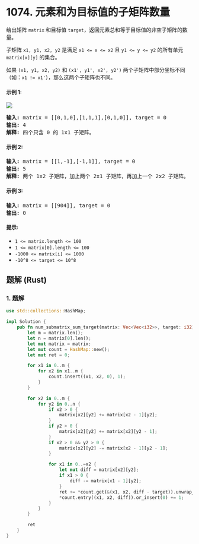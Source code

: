 # 1074. 元素和为目标值的子矩阵数量
给出矩阵 `matrix` 和目标值 `target`，返回元素总和等于目标值的非空子矩阵的数量。

子矩阵 `x1, y1, x2, y2` 是满足 `x1 <= x <= x2` 且 `y1 <= y <= y2` 的所有单元 `matrix[x][y]` 的集合。

如果 `(x1, y1, x2, y2)` 和 `(x1', y1', x2', y2')` 两个子矩阵中部分坐标不同（如：`x1 != x1'`），那么这两个子矩阵也不同。

#### 示例 1:
![](https://assets.leetcode.com/uploads/2020/09/02/mate1.jpg)
<pre>
<strong>输入:</strong> matrix = [[0,1,0],[1,1,1],[0,1,0]], target = 0
<strong>输出:</strong> 4
<strong>解释:</strong> 四个只含 0 的 1x1 子矩阵。
</pre>

#### 示例 2:
<pre>
<strong>输入:</strong> matrix = [[1,-1],[-1,1]], target = 0
<strong>输出:</strong> 5
<strong>解释:</strong> 两个 1x2 子矩阵，加上两个 2x1 子矩阵，再加上一个 2x2 子矩阵。
</pre>

#### 示例 3:
<pre>
<strong>输入:</strong> matrix = [[904]], target = 0
<strong>输出:</strong> 0
</pre>

#### 提示:
* `1 <= matrix.length <= 100`
* `1 <= matrix[0].length <= 100`
* `-1000 <= matrix[i] <= 1000`
* `-10^8 <= target <= 10^8`

## 题解 (Rust)

### 1. 题解
```Rust
use std::collections::HashMap;

impl Solution {
    pub fn num_submatrix_sum_target(matrix: Vec<Vec<i32>>, target: i32) -> i32 {
        let m = matrix.len();
        let n = matrix[0].len();
        let mut matrix = matrix;
        let mut count = HashMap::new();
        let mut ret = 0;

        for x1 in 0..m {
            for x2 in x1..m {
                count.insert((x1, x2, 0), 1);
            }
        }

        for x2 in 0..m {
            for y2 in 0..n {
                if x2 > 0 {
                    matrix[x2][y2] += matrix[x2 - 1][y2];
                }
                if y2 > 0 {
                    matrix[x2][y2] += matrix[x2][y2 - 1];
                }
                if x2 > 0 && y2 > 0 {
                    matrix[x2][y2] -= matrix[x2 - 1][y2 - 1];
                }

                for x1 in 0..=x2 {
                    let mut diff = matrix[x2][y2];
                    if x1 > 0 {
                        diff -= matrix[x1 - 1][y2];
                    }
                    ret += *count.get(&(x1, x2, diff - target)).unwrap_or(&0);
                    *count.entry((x1, x2, diff)).or_insert(0) += 1;
                }
            }
        }

        ret
    }
}
```

